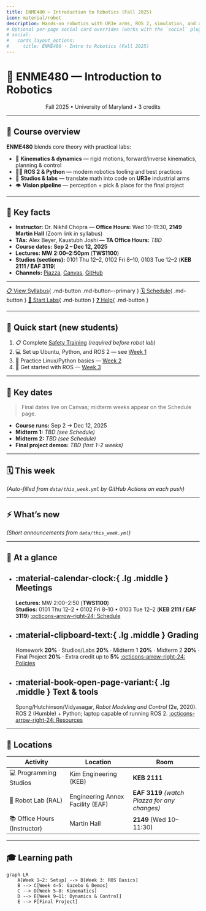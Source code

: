 ```yaml
---
title: ENME480 — Introduction to Robotics (Fall 2025)
icon: material/robot
description: Hands-on robotics with UR3e arms, ROS 2, simulation, and a vision-enabled final project
# Optional per-page social card overrides (works with the `social` plugin)
# social:
#   cards_layout_options:
#     title: ENME480 · Intro to Robotics (Fall 2025)
---
```


# 🚀 ENME480 — Introduction to Robotics

<div align="center">

Fall 2025 • University of Maryland • 3 credits

</div>

---

## 🎯 Course overview

**ENME480** blends core theory with practical labs:

- 🤖 **Kinematics & dynamics** — rigid motions, forward/inverse kinematics, planning & control  
- 🧑‍💻 **ROS 2 & Python** — modern robotics tooling and best practices  
- 🧪 **Studios & labs** — translate math into code on **UR3e** industrial arms  
- 👁️ **Vision pipeline** — perception + pick & place for the final project

---

## 🔑 Key facts

- **Instructor:** Dr. Nikhil Chopra — **Office Hours:** Wed 10–11:30, **2149 Martin Hall** (Zoom link in syllabus)  
- **TAs:** Alex Beyer, Kaustubh Joshi — **TA Office Hours:** *TBD*  
- **Course dates:** **Sep 2 – Dec 12, 2025**  
- **Lectures:** **MW 2:00–2:50pm** (**TWS1100**)  
- **Studios (sections):** 0101 Thu 12–2, 0102 Fri 8–10, 0103 Tue 12–2 (**KEB 2111 / EAF 3119**)  
- **Channels:** [Piazza](https://piazza.com/umd/fall2025/enme480), [Canvas](https://elms.umd.edu), [GitHub](https://github.com/ENME480)

<!-- > **Note on rooms:** Syllabus mentions EAF **3119** in the section schedule and **3117** elsewhere. We list **EAF 3119** here; confirm via Schedule/Piazza if updated. -->

---

<!-- <div align="center"> -->

[📋 View Syllabus](syllabus.md){ .md-button .md-button--primary }
[🗓️ Schedule](schedule.md){ .md-button }
[🧪 Start Labs](labs/index.md){ .md-button }
[❓ Help](help.md){ .md-button }

<!-- </div> -->

---

## 🚀 Quick start (new students)

1. 📋 Complete [Safety Training]() *(required before robot lab)*  
2. 💻 Set up Ubuntu, Python, and ROS 2 — see [Week 1](labs/week-01.md)  
3. 🐧 Practice Linux/Python basics — [Week 2](labs/week-02.md)  
4. 🤖 Get started with ROS — [Week 3](labs/week-03.md)

---

## 📅 Key dates

> Final dates live on Canvas; midterm weeks appear on the Schedule page.

- **Course runs:** Sep 2 → Dec 12, 2025  
- **Midterm 1:** *TBD (see Schedule)*  
- **Midterm 2:** *TBD (see Schedule)*  
- **Final project demos:** *TBD (last 1–2 weeks)*

---

## 🗓️ This week

<!-- THIS_WEEK:auto:start -->
_(Auto-filled from `data/this_week.yml` by GitHub Actions on each push)_
<!-- THIS_WEEK:auto:end -->

---

## ⚡ What’s new

<!-- WHATS_NEW:auto:start -->
_(Short announcements from `data/this_week.yml`)_
<!-- WHATS_NEW:auto:end -->

---

## 🧭 At a glance
<div class="grid cards" markdown>

-   :material-calendar-clock:{ .lg .middle } __Meetings__
    ---
    **Lectures:** MW 2:00–2:50 (**TWS1100**)  
    **Studios:** 0101 Thu 12–2 • 0102 Fri 8–10 • 0103 Tue 12–2 (**KEB 2111 / EAF 3119**)
    [:octicons-arrow-right-24: Schedule](schedule.md)

-   :material-clipboard-text:{ .lg .middle } __Grading__
    ---
    Homework **20%** · Studios/Labs **20%** · Midterm 1 **20%** · Midterm 2 **20%** · Final Project **20%** · Extra credit up to **5%**
    [:octicons-arrow-right-24: Policies](policies.md)

-   :material-book-open-page-variant:{ .lg .middle } __Text & tools__
    ---
    Spong/Hutchinson/Vidyasagar, _Robot Modeling and Control_ (2e, 2020).  
    ROS 2 (Humble) + Python; laptop capable of running ROS 2.
    [:octicons-arrow-right-24: Resources](resources.md)

</div>

---

## 🏢 Locations

| **Activity** | **Location** | **Room** |
|---|---|---|
| 💻 Programming Studios | Kim Engineering (KEB) | **KEB 2111** |
| 🤖 Robot Lab (RAL) | Engineering Annex Facility (EAF) | **EAF 3119** *(watch Piazza for any changes)* |
| 📚 Office Hours (Instructor) | Martin Hall | **2149** (Wed 10–11:30) |

---

## 🎓 Learning path

```mermaid
graph LR
    A[Week 1–2: Setup] --> B[Week 3: ROS Basics]
    B --> C[Week 4–5: Gazebo & Demos]
    C --> D[Week 5–8: Kinematics]
    D --> E[Week 9–11: Dynamics & Control]
    E --> F[Final Project]
```
